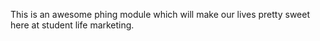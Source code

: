 This is an awesome phing module which will make our lives pretty sweet here at student life marketing.